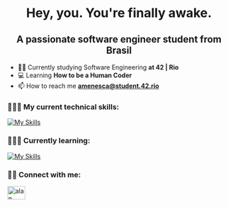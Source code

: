 <h1 align="center">Hey, you. You're finally awake.</h1>
<h2 align="center">A passionate software engineer student from Brasil</h2>

- 👨‍💻 Currently studying Software Engineering **at 42 | Rio**
- 💻 Learning **How to be a Human Coder**
- 📫 How to reach me **amenesca@student.42.rio**

<h3 align="left">🧑🏻‍💻 My current technical skills:</h3>

[![My Skills](https://skillicons.dev/icons?i=bash,c,cpp,git,github,vim,vscode&theme=light)](https://skillicons.dev)

<h3 align="left">🧑🏻‍🏫 Currently learning:</h3>

[![My Skills](https://skillicons.dev/icons?i=javascript,html,css,nodejs,mysql,postgres,docker&theme=light)](https://skillicons.dev)

<h3 align="left">🤝🏻 Connect with me:</h3>
<p align="left">
<a href="https://www.linkedin.com/in/alan-menescal-c%C3%A1ceres-4019a4177/" target="blank"><img align="center" src="https://raw.githubusercontent.com/rahuldkjain/github-profile-readme-generator/master/src/images/icons/Social/linked-in-alt.svg" alt="alan menescal cáceres" height="30" width="40" /></a>
</p>
